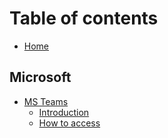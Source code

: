 # Table of contents

* [Home](README.md)

## Microsoft

* [MS Teams](ms-teams/README.md)
  * [Introduction](ms-teams/untitled.md)
  * [How to access](ms-teams/how-to-access.md)

